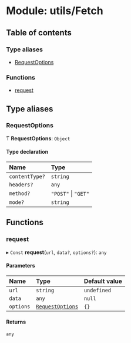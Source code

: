 # Module: utils/Fetch

## Table of contents

### Type aliases

- [RequestOptions](utils_Fetch.md#requestoptions)

### Functions

- [request](utils_Fetch.md#request)

## Type aliases

### RequestOptions

Ƭ **RequestOptions**: `Object`

#### Type declaration

| Name | Type |
| :------ | :------ |
| `contentType?` | `string` |
| `headers?` | `any` |
| `method?` | ``"POST"`` \| ``"GET"`` |
| `mode?` | `string` |

## Functions

### request

▸ `Const` **request**(`url`, `data?`, `options?`): `any`

#### Parameters

| Name | Type | Default value |
| :------ | :------ | :------ |
| `url` | `string` | `undefined` |
| `data` | `any` | `null` |
| `options` | [`RequestOptions`](utils_Fetch.md#requestoptions) | `{}` |

#### Returns

`any`
